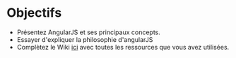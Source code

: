 Objectifs
=========

- Présentez AngularJS et ses principaux concepts.
- Essayer d'expliquer la philosophie d'angularJS
- Complètez le Wiki  [ici](https://github.com/ISTICUniversityOfRennes1/TAACours6WebEngineering/wiki/_pages) avec toutes les ressources que vous avez utilisées. 

